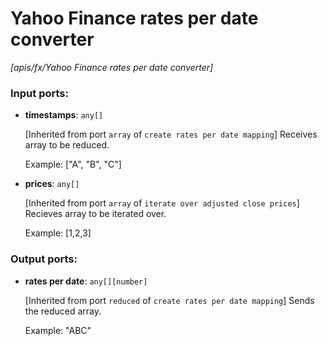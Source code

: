 # Yahoo Finance rates per date converter

_[apis/fx/Yahoo Finance rates per date converter]_

### Input ports:

* __timestamps__: ` any[] `

    [Inherited from port `array` of `create rates per date mapping`] 
    Receives array to be reduced.
    
    Example:
    ["A", "B", "C"]


* __prices__: ` any[] `

    [Inherited from port `array` of `iterate over adjusted close prices`] 
    Recieves array to be iterated over.
    
    Example:
    [1,2,3]
    

### Output ports:

* __rates per date__: ` any[][number] `

    [Inherited from port `reduced` of `create rates per date mapping`] 
    Sends the reduced array.
    
    Example:
    "ABC"

